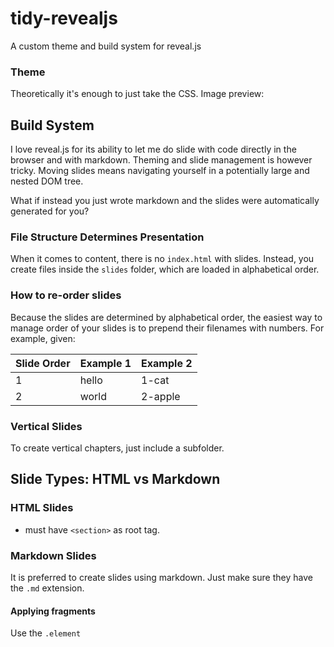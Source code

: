 # tidy-revealjs

A custom theme and build system for reveal.js

### Theme

Theoretically it's enough to just take the CSS. Image preview:

## Build System

I love reveal.js for its ability to let me do slide with code directly in the browser and with markdown. Theming and slide management is however tricky. Moving slides means navigating yourself in a potentially large and nested DOM tree.

What if instead you just wrote markdown and the slides were automatically generated for you?

### File Structure Determines Presentation

When it comes to content, there is no `index.html` with slides. Instead, you create files inside the `slides` folder, which are loaded in alphabetical order.

### How to re-order slides

Because the slides are determined by alphabetical order, the easiest way to manage order of your slides is to prepend their filenames with numbers. For example, given:

| Slide Order | Example 1 | Example 2 |
|:--|:--|:--|
| 1 | hello | 1-cat |
| 2 | world | 2-apple |


### Vertical Slides

To create vertical chapters, just include a subfolder.


## Slide Types: HTML vs Markdown

### HTML Slides

- must have `<section>` as root tag.

### Markdown Slides

It is preferred to create slides using markdown. Just make sure they have the `.md` extension.

#### Applying fragments

Use the `.element`

